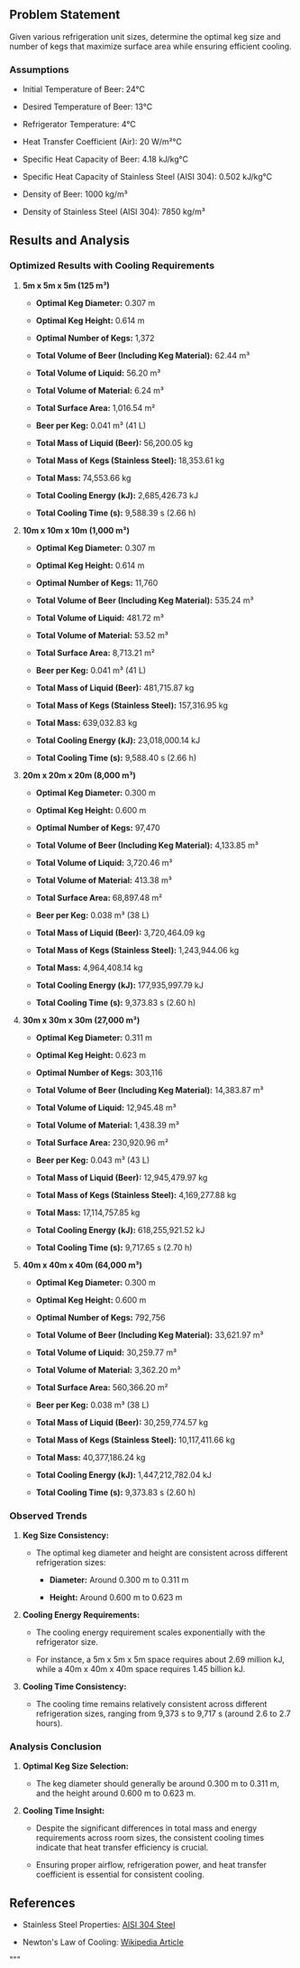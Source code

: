 ## Problem Statement

Given various refrigeration unit sizes, determine the optimal keg size and number of kegs that maximize surface area while ensuring efficient cooling.



### Assumptions

- Initial Temperature of Beer: 24°C

- Desired Temperature of Beer: 13°C

- Refrigerator Temperature: 4°C

- Heat Transfer Coefficient (Air): 20 W/m²°C

- Specific Heat Capacity of Beer: 4.18 kJ/kg°C

- Specific Heat Capacity of Stainless Steel (AISI 304): 0.502 kJ/kg°C

- Density of Beer: 1000 kg/m³

- Density of Stainless Steel (AISI 304): 7850 kg/m³



## Results and Analysis



### Optimized Results with Cooling Requirements



1. **5m x 5m x 5m (125 m³)**

   - **Optimal Keg Diameter:** 0.307 m

   - **Optimal Keg Height:** 0.614 m

   - **Optimal Number of Kegs:** 1,372

   - **Total Volume of Beer (Including Keg Material):** 62.44 m³

   - **Total Volume of Liquid:** 56.20 m³

   - **Total Volume of Material:** 6.24 m³

   - **Total Surface Area:** 1,016.54 m²

   - **Beer per Keg:** 0.041 m³ (41 L)

   - **Total Mass of Liquid (Beer):** 56,200.05 kg

   - **Total Mass of Kegs (Stainless Steel):** 18,353.61 kg

   - **Total Mass:** 74,553.66 kg

   - **Total Cooling Energy (kJ):** 2,685,426.73 kJ

   - **Total Cooling Time (s):** 9,588.39 s (2.66 h)



2. **10m x 10m x 10m (1,000 m³)**

   - **Optimal Keg Diameter:** 0.307 m

   - **Optimal Keg Height:** 0.614 m

   - **Optimal Number of Kegs:** 11,760

   - **Total Volume of Beer (Including Keg Material):** 535.24 m³

   - **Total Volume of Liquid:** 481.72 m³

   - **Total Volume of Material:** 53.52 m³

   - **Total Surface Area:** 8,713.21 m²

   - **Beer per Keg:** 0.041 m³ (41 L)

   - **Total Mass of Liquid (Beer):** 481,715.87 kg

   - **Total Mass of Kegs (Stainless Steel):** 157,316.95 kg

   - **Total Mass:** 639,032.83 kg

   - **Total Cooling Energy (kJ):** 23,018,000.14 kJ

   - **Total Cooling Time (s):** 9,588.40 s (2.66 h)



3. **20m x 20m x 20m (8,000 m³)**

   - **Optimal Keg Diameter:** 0.300 m

   - **Optimal Keg Height:** 0.600 m

   - **Optimal Number of Kegs:** 97,470

   - **Total Volume of Beer (Including Keg Material):** 4,133.85 m³

   - **Total Volume of Liquid:** 3,720.46 m³

   - **Total Volume of Material:** 413.38 m³

   - **Total Surface Area:** 68,897.48 m²

   - **Beer per Keg:** 0.038 m³ (38 L)

   - **Total Mass of Liquid (Beer):** 3,720,464.09 kg

   - **Total Mass of Kegs (Stainless Steel):** 1,243,944.06 kg

   - **Total Mass:** 4,964,408.14 kg

   - **Total Cooling Energy (kJ):** 177,935,997.79 kJ

   - **Total Cooling Time (s):** 9,373.83 s (2.60 h)



4. **30m x 30m x 30m (27,000 m³)**

   - **Optimal Keg Diameter:** 0.311 m

   - **Optimal Keg Height:** 0.623 m

   - **Optimal Number of Kegs:** 303,116

   - **Total Volume of Beer (Including Keg Material):** 14,383.87 m³

   - **Total Volume of Liquid:** 12,945.48 m³

   - **Total Volume of Material:** 1,438.39 m³

   - **Total Surface Area:** 230,920.96 m²

   - **Beer per Keg:** 0.043 m³ (43 L)

   - **Total Mass of Liquid (Beer):** 12,945,479.97 kg

   - **Total Mass of Kegs (Stainless Steel):** 4,169,277.88 kg

   - **Total Mass:** 17,114,757.85 kg

   - **Total Cooling Energy (kJ):** 618,255,921.52 kJ

   - **Total Cooling Time (s):** 9,717.65 s (2.70 h)



5. **40m x 40m x 40m (64,000 m³)**

   - **Optimal Keg Diameter:** 0.300 m

   - **Optimal Keg Height:** 0.600 m

   - **Optimal Number of Kegs:** 792,756

   - **Total Volume of Beer (Including Keg Material):** 33,621.97 m³

   - **Total Volume of Liquid:** 30,259.77 m³

   - **Total Volume of Material:** 3,362.20 m³

   - **Total Surface Area:** 560,366.20 m²

   - **Beer per Keg:** 0.038 m³ (38 L)

   - **Total Mass of Liquid (Beer):** 30,259,774.57 kg

   - **Total Mass of Kegs (Stainless Steel):** 10,117,411.66 kg

   - **Total Mass:** 40,377,186.24 kg

   - **Total Cooling Energy (kJ):** 1,447,212,782.04 kJ

   - **Total Cooling Time (s):** 9,373.83 s (2.60 h)



### Observed Trends

1. **Keg Size Consistency:**

   - The optimal keg diameter and height are consistent across different refrigeration sizes:

     - **Diameter:** Around 0.300 m to 0.311 m

     - **Height:** Around 0.600 m to 0.623 m



2. **Cooling Energy Requirements:**

   - The cooling energy requirement scales exponentially with the refrigerator size.

   - For instance, a 5m x 5m x 5m space requires about 2.69 million kJ, while a 40m x 40m x 40m space requires 1.45 billion kJ.



3. **Cooling Time Consistency:**

   - The cooling time remains relatively consistent across different refrigeration sizes, ranging from 9,373 s to 9,717 s (around 2.6 to 2.7 hours).



### Analysis Conclusion

1. **Optimal Keg Size Selection:**

   - The keg diameter should generally be around 0.300 m to 0.311 m, and the height around 0.600 m to 0.623 m.



2. **Cooling Time Insight:**

   - Despite the significant differences in total mass and energy requirements across room sizes, the consistent cooling times indicate that heat transfer efficiency is crucial.

   - Ensuring proper airflow, refrigeration power, and heat transfer coefficient is essential for consistent cooling.



## References

- Stainless Steel Properties: [AISI 304 Steel](https://en.wikipedia.org/wiki/SAE_304_stainless_steel)

- Newton's Law of Cooling: [Wikipedia Article](https://en.wikipedia.org/wiki/Newton%27s_law_of_cooling)

"""
